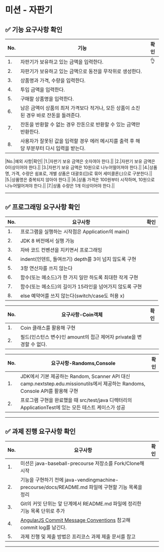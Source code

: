 # 미션 - 자판기

## ✅ 기능 요구사항 확인
|No.|기능|확인|
|---|---|:---:|
|1.|자판기가 보유하고 있는 금액을 입력한다.|👌|
|2.|자판기가 보유하고 있는 금액으로 동전을 무작위로 생성한다.||
|3.|상품명과 가격, 수량을 입력한다.||
|4.|투입 금액을 입력한다.||
|5.|구매할 상품명을 입력한다.||
|6.|남은 금액이 상품의 최저 가격보다 적거나, 모든 상품이 소진된 경우 바로 잔돈을 돌려준다.||
|7.|잔돈을 반환할 수 없는 경우 잔돈으로 반환할 수 있는 금액만 반환한다.||
|8.|사용자가 잘못된 값을 입력할 경우 에러 메시지를 출력 후 해당 부분부터 다시 입력을 받는다.||
  
|No.|예외 사항|확인|
|1.|자판기 보유 금액은 숫자여아 한다.||
|2.|자판기 보유 금액은 0이상이어야 한다.||
|3.|자판기 보유 금액은 10원으로 나누어떨어져야 한다.||
|4.|상품명, 가격, 수량은 쉼표로, 개별 상품은 대괄호([])로 묶어 세미콜론(;)으로 구분한다.||
|5.|상품명은 중복되지 않아야 한다.||
|6.|상품 가격은 100원부터 시작하며, 10원으로 나누어떨어져야 한다.||
|7.|상품 수량은 1개 이상이어야 한다.||
  
*** 
   
## ✅ 프로그래밍 요구사항 확인
|No.|요구사항|확인|
|---|---|:---:|
|1.|프로그램을 실행하는 시작점은 Application의 main()||
|2.|JDK 8 버전에서 실행 가능||
|3.|자바 코드 컨벤션을 지키면서 프로그래밍||
|4.|indent(인덴트, 들여쓰기) depth를 3이 넘지 않도록 구현||
|5.|3항 연산자를 쓰지 않는다||
|6.|함수(또는 메소드)가 한 가지 일만 하도록 최대한 작게 구현||
|7.|함수(또는 메소드)의 길이가 15라인을 넘어가지 않도록 구현||
|8.|else 예약어를 쓰지 않는다(switch/case도 허용 x)||
  
|No.|요구사항-Coin객체|확인|
|---|---|:---:|
|1.|Coin 클래스를 활용해 구현||
|2.|필드(인스턴스 변수)인 amount의 접근 제어자 private을 변경할 수 없다.||
  
|No.|요구사항-Randoms,Console|확인|
|---|---|:---:|
|1.|JDK에서 기본 제공하는 Random, Scanner API 대신 camp.nextstep.edu.missionutils에서 제공하는 Randoms, Console API를 활용해 구현||
|2.|프로그램 구현을 완료했을 때 src/test/java 디렉터리의 ApplicationTest에 있는 모든 테스트 케이스가 성공||
*** 
  
## ✅ 과제 진행 요구사항 확인
|No.|요구사항|확인|
|---|---|:---:|
|1.|미션은 java-baseball-precourse 저장소를 Fork/Clone해 시작||
|2.|기능을 구현하기 전에 java-vendingmachine-precourse/docs/README.md 파일에 구현할 기능 목록을 정리||
|3.|Git의 커밋 단위는 앞 단계에서 README.md 파일에 정리한 기능 목록 단위로 추가||
|4.| [AngularJS Commit Message Conventions](https://gist.github.com/stephenparish/9941e89d80e2bc58a153) 참고해 commit log를 남긴다.||
|5.|과제 진행 및 제출 방법은 프리코스 과제 제출 문서를 참고||
*** 
